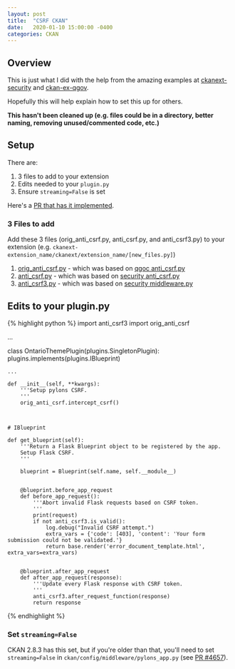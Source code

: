 ```yaml
---
layout: post
title:  "CSRF CKAN"
date:   2020-01-10 15:00:00 -0400
categories: CKAN
---
```


## Overview

This is just what I did with the help from the amazing examples at [ckanext-security](https://github.com/data-govt-nz/ckanext-security) and [ckan-ex-qgov](https://github.com/qld-gov-au/ckan-ex-qgov).

Hopefully this will help explain how to set this up for others.

**This hasn't been cleaned up (e.g. files could be in a directory, better naming, removing unused/commented code, etc.)**

## Setup

There are:

1. 3 files to add to your extension
2. Edits needed to your `plugin.py`
3. Ensure `streaming=False` is set

Here's a [PR that has it implemented](https://github.com/boykoc/ckanext-ontario_theme/pull/112).

### 3 Files to add

Add these 3 files (orig_anti_csrf.py, anti_csrf.py, and anti_csrf3.py) to your extension (e.g. `ckanext-extension_name/ckanext/extension_name/[new_files.py]`)

1. [orig_anti_csrf.py](https://github.com/boykoc/ckanext-ontario_theme/blob/9272e73e9548f1ce67440811cc22438fb588dbbb/ckanext/ontario_theme/orig_anti_csrf.py) - which was based on [qgoc anti_csrf.py](https://github.com/qld-gov-au/ckan-ex-qgov/blob/master/ckanext/qgov/common/anti_csrf.py)
2. [anti_csrf.py](https://github.com/boykoc/ckanext-ontario_theme/blob/9272e73e9548f1ce67440811cc22438fb588dbbb/ckanext/ontario_theme/anti_csrf.py) - which was based on [security anti_csrf.py](https://github.com/data-govt-nz/ckanext-security/blob/master/ckanext/security/anti_csrf.py)
3. [anti_csrf3.py](https://github.com/boykoc/ckanext-ontario_theme/blob/9272e73e9548f1ce67440811cc22438fb588dbbb/ckanext/ontario_theme/anti_csrf3.py) - which was based on [security middleware.py](https://github.com/data-govt-nz/ckanext-security/blob/master/ckanext/security/middleware.py)

## Edits to your plugin.py

{% highlight python %}
import anti_csrf3
import orig_anti_csrf

...

class OntarioThemePlugin(plugins.SingletonPlugin):
    plugins.implements(plugins.IBlueprint)
    
    ...
    
    def __init__(self, **kwargs):
        '''Setup pylons CSRF.
        '''
        orig_anti_csrf.intercept_csrf()
    


    # IBlueprint
    
    def get_blueprint(self):
        '''Return a Flask Blueprint object to be registered by the app.
        Setup Flask CSRF.
        '''

        blueprint = Blueprint(self.name, self.__module__)


        @blueprint.before_app_request
        def before_app_request():
            '''Abort invalid Flask requests based on CSRF token.
            '''
            print(request)
            if not anti_csrf3.is_valid():
                log.debug("Invalid CSRF attempt.")
                extra_vars = {'code': [403], 'content': 'Your form submission could not be validated.'}
                return base.render('error_document_template.html', extra_vars=extra_vars)


        @blueprint.after_app_request
        def after_app_request(response):
            '''Update every Flask response with CSRF token.
            '''
            anti_csrf3.after_request_function(response)
            return response
{% endhighlight %}


### Set `streaming=False`

CKAN 2.8.3 has this set, but if you're older than that, you'll need to set `streaming=False` in `ckan/config/middleware/pylons_app.py` (see [PR #4657](https://github.com/ckan/ckan/pull/4657)).

